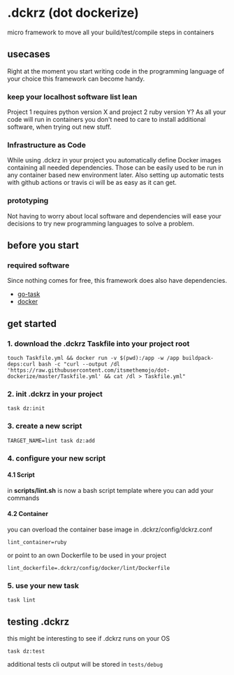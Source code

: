 # .dckrz (dot dockerize)

micro framework to move all your build/test/compile steps in containers

## usecases

Right at the moment you start writing code in the programming language of your choice this framework can become handy.

### keep your localhost software list lean

Project 1 requires python version X and project 2 ruby version Y? As all your code will run in containers you don't need to care to install additional software, when trying out new stuff.

### Infrastructure as Code

While using .dckrz in your project you automatically define Docker images containing all needed dependencies. Those can be easily used to be run in any container based new environment later. Also setting up automatic tests with github actions or travis ci will be as easy as it can get.

### prototyping

Not having to worry about local software and dependencies will ease your decisions to try new programming languages to solve a problem.

## before you start

### required software

Since nothing comes for free, this framework does also have dependencies.

* [go-task](https://taskfile.org/#/installation?id=install-script)
* [docker](https://www.docker.com/get-started)

## get started

### 1. download the .dckrz Taskfile into your project root

```
touch Taskfile.yml && docker run -v $(pwd):/app -w /app buildpack-deps:curl bash -c "curl --output /dl 'https://raw.githubusercontent.com/itsmethemojo/dot-dockerize/master/Taskfile.yml' && cat /dl > Taskfile.yml"
```

### 2. init .dckrz in your project
```
task dz:init
```

### 3. create a new script
```
TARGET_NAME=lint task dz:add
```

### 4. configure your new script

#### 4.1 Script

in **scripts/lint.sh** is now a bash script template where you can add your commands

#### 4.2 Container

you can overload the container base image in .dckrz/config/dckrz.conf
```
lint_container=ruby
```
or point to an own Dockerfile to be used in your project
```
lint_dockerfile=.dckrz/config/docker/lint/Dockerfile
```

### 5. use your new task
```
task lint
```

## testing .dckrz

this might be interesting to see if .dckrz runs on your OS

```
task dz:test
```
additional tests cli output will be stored in `tests/debug`
